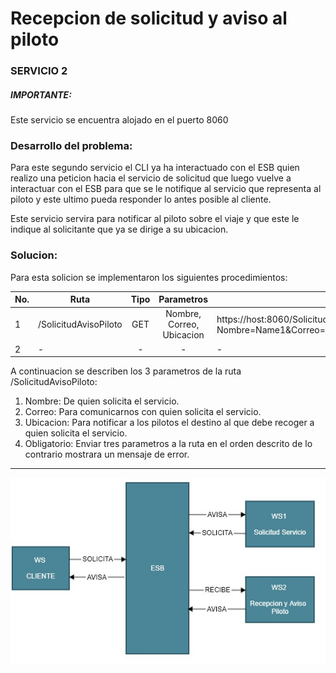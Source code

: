 # Recepcion de solicitud y aviso al piloto

### SERVICIO 2

##### IMPORTANTE:
Este servicio se encuentra alojado en el puerto 8060

### Desarrollo del problema:
Para este segundo servicio el CLI ya ha interactuado con el ESB quien realizo una peticion hacia el servicio de solicitud que luego vuelve a interactuar con el ESB para que se le notifique al servicio que representa al piloto y este ultimo pueda responder lo antes posible al cliente.

Este servicio servira para notificar al piloto sobre el viaje y que este le indique al solicitante que ya se dirige a su ubicacion.

### Solucion:
Para esta solicion se implementaron los siguientes procedimientos:

|No.|Ruta|Tipo|Parametros||
|--|----|:--:|:--------:|--------------------------|
|1|/SolicitudAvisoPiloto|GET|Nombre, Correo, Ubicacion|https://host:8060/SolicitudAvisoPiloto?Nombre=Name1&Correo=Email1&Ubicacion=Address|
|2|-|-|-|-|

A continuacion se describen los 3 parametros de la ruta /SolicitudAvisoPiloto:
  1)  Nombre: De quien solicita el servicio.
  2)  Correo: Para comunicarnos con quien solicita el servicio.
  3)  Ubicacion: Para notificar a los pilotos el destino al que debe recoger a quien solicita el servicio.
  4)  Obligatorio: Enviar tres parametros a la ruta en el orden descrito de lo contrario mostrara un mensaje de error.

---
![](Images/IMG7.jpg)
